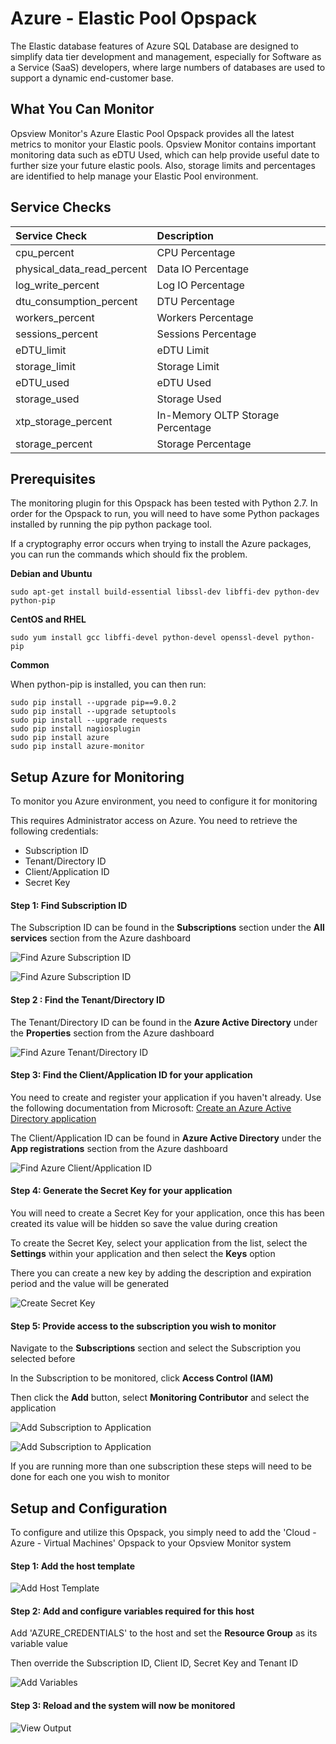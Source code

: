 
# Azure - Elastic Pool Opspack

The Elastic database features of Azure SQL Database are designed to simplify data tier development and management, especially for Software as a Service (SaaS) developers, where large numbers of databases are used to support a dynamic end-customer base.

## What You Can Monitor

Opsview Monitor's Azure Elastic Pool Opspack provides all the latest metrics to monitor your Elastic pools. Opsview Monitor contains important monitoring data such as eDTU Used, which can help provide useful date to further size your future elastic pools. Also, storage limits and percentages are identified to help manage your Elastic Pool environment.


## Service Checks

| Service Check | Description |
|:------------- |:----------- |
| cpu_percent | CPU Percentage |
|physical_data_read_percent | Data IO Percentage |
|log_write_percent | Log IO Percentage |
|dtu_consumption_percent | DTU Percentage |
|workers_percent | Workers Percentage |
|sessions_percent | Sessions Percentage | 
|eDTU_limit | eDTU Limit |
|storage_limit | Storage Limit |
|eDTU_used | eDTU Used |
|storage_used | Storage Used |
|xtp_storage_percent | In-Memory OLTP Storage Percentage |
|storage_percent |  Storage Percentage |

## Prerequisites

The monitoring plugin for this Opspack has been tested with Python 2.7. In order for the Opspack to run, you will need to have some Python packages installed by running the pip python package tool.

If a cryptography error occurs when trying to install the Azure packages, you can run the commands which should fix the problem.

**Debian and Ubuntu**

```sudo apt-get install build-essential libssl-dev libffi-dev python-dev python-pip```

**CentOS and RHEL**

```sudo yum install gcc libffi-devel python-devel openssl-devel python-pip```

**Common**

When python-pip is installed, you can then run:
```
sudo pip install --upgrade pip==9.0.2
sudo pip install --upgrade setuptools
sudo pip install --upgrade requests
sudo pip install nagiosplugin
sudo pip install azure
sudo pip install azure-monitor
```

## Setup Azure for Monitoring

To monitor you Azure environment, you need to configure it for monitoring

This requires Administrator access on Azure. You need to retrieve the following credentials:

* Subscription ID
* Tenant/Directory ID
* Client/Application ID
* Secret Key

#### Step 1: Find Subscription ID

The Subscription ID can be found in the **Subscriptions** section under the **All services** section from the Azure dashboard

![Find Azure Subscription ID](/docs/img/azure_find_subscription_id_1.jpg?raw=true)

![Find Azure Subscription ID](/docs/img/azure_find_subscription_id_2.jpg?raw=true)

#### Step 2 : Find the Tenant/Directory ID

The Tenant/Directory ID can be found in the **Azure Active Directory** under the **Properties** section from the Azure dashboard

![Find Azure Tenant/Directory ID](/docs/img/azure_find_directory_id.png?raw=true)

#### Step 3: Find the Client/Application ID for your application

You need to create and register your application if you haven't already. Use the following documentation from Microsoft: [Create an Azure Active Directory application](
https://docs.microsoft.com/en-us/azure/azure-resource-manager/resource-group-create-service-principal-portal#create-an-azure-active-directory-application)

The Client/Application ID can be found in **Azure Active Directory** under the **App registrations** section from the Azure dashboard

![Find Azure Client/Application ID](/docs/img/azure_find_application_id.png?raw=true)

#### Step 4: Generate the Secret Key for your application

You will need to create a Secret Key for your application, once this has been created its value will be hidden so save the value during creation

To create the Secret Key, select your application from the list, select the **Settings** within your application and then select the **Keys** option

There you can create a new key by adding the description and expiration period and the value will be generated

![Create Secret Key](/docs/img/azure_create_secret_key.png?raw=true)

#### Step 5: Provide access to the subscription you wish to monitor

Navigate to the **Subscriptions** section and select the Subscription you selected before

In the Subscription to be monitored, click **Access Control (IAM)**

Then click the **Add** button, select **Monitoring Contributor** and select the application

![Add Subscription to Application](/docs/img/azure_add_subscription_1.png?raw=true)

![Add Subscription to Application](/docs/img/azure_add_role.png?raw=true)

If you are running more than one subscription these steps will need to be done for each one you wish to monitor

## Setup and Configuration

To configure and utilize this Opspack, you simply need to add the 'Cloud - Azure - Virtual Machines' Opspack to your Opsview Monitor system

#### Step 1: Add the host template

![Add Host Template](/docs/img/elasticpool_add_host.png?raw=true)

#### Step 2: Add and configure variables required for this host

Add 'AZURE_CREDENTIALS' to the host and set the **Resource Group** as its variable value

Then override the Subscription ID, Client ID, Secret Key and Tenant ID

![Add Variables](/docs/img/variable.png?raw=true)

#### Step 3: Reload and the system will now be monitored

![View Output](/docs/img/elasticpool_checks.png?raw=true)
